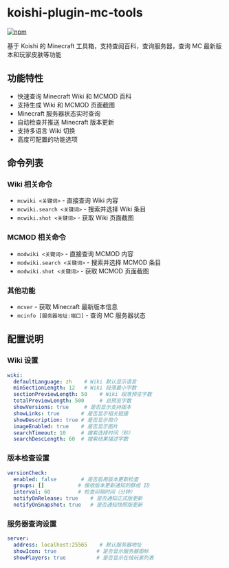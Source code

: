 # koishi-plugin-mc-tools

[![npm](https://img.shields.io/npm/v/koishi-plugin-mc-tools?style=flat-square)](https://www.npmjs.com/package/koishi-plugin-mc-tools)

基于 Koishi 的 Minecraft 工具箱，支持查阅百科，查询服务器，查询 MC 最新版本和玩家皮肤等功能

## 功能特性

- 快速查询 Minecraft Wiki 和 MCMOD 百科
- 支持生成 Wiki 和 MCMOD 页面截图
- Minecraft 服务器状态实时查询
- 自动检查并推送 Minecraft 版本更新
- 支持多语言 Wiki 切换
- 高度可配置的功能选项

## 命令列表

### Wiki 相关命令

- `mcwiki <关键词>` - 直接查询 Wiki 内容
- `mcwiki.search <关键词>` - 搜索并选择 Wiki 条目
- `mcwiki.shot <关键词>` - 获取 Wiki 页面截图

### MCMOD 相关命令

- `modwiki <关键词>` - 直接查询 MCMOD 内容
- `modwiki.search <关键词>` - 搜索并选择 MCMOD 条目
- `modwiki.shot <关键词>` - 获取 MCMOD 页面截图

### 其他功能

- `mcver` - 获取 Minecraft 最新版本信息
- `mcinfo [服务器地址:端口]` - 查询 MC 服务器状态

## 配置说明

### Wiki 设置

```yaml
wiki:
  defaultLanguage: zh    # Wiki 默认显示语言
  minSectionLength: 12   # Wiki 段落最小字数
  sectionPreviewLength: 50    # Wiki 段落预览字数
  totalPreviewLength: 500     # 总预览字数
  showVersions: true     # 是否显示支持版本
  showLinks: true       # 是否显示相关链接
  showDescription: true # 是否显示简介
  imageEnabled: true    # 是否显示图片
  searchTimeout: 10     # 搜索选择时间（秒）
  searchDescLength: 60  # 搜索结果描述字数
```

### 版本检查设置

```yaml
versionCheck:
  enabled: false        # 是否启用版本更新检查
  groups: []           # 接收版本更新通知的群组 ID
  interval: 60         # 检查间隔时间（分钟）
  notifyOnRelease: true    # 是否通知正式版更新
  notifyOnSnapshot: true   # 是否通知快照版更新
```

### 服务器查询设置

```yaml
server:
  address: localhost:25565    # 默认服务器地址
  showIcon: true             # 是否显示服务器图标
  showPlayers: true          # 是否显示在线玩家列表
```
